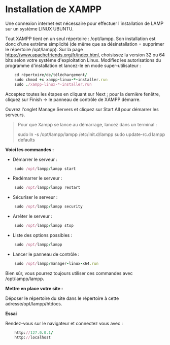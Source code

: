 # Installation de XAMPP
Une connexion internet est nécessaire pour effectuer l'installation de LAMP sur un système LINUX UBUNTU.

Tout XAMPP tient en un seul répertoire : /opt/lampp.
Son installation est donc d'une extrême simplicité (de même que sa désinstallation = supprimer le répertoire /opt/lampp).
Sur la page https://www.apachefriends.org/fr/index.html, choisissez la version 32 ou 64 bits selon votre système d'exploitation Linux.
Modifiez les autorisations du programme d'installation et lancez-le en mode super-utilisateur :

```ruby
    cd répertoire/de/téléchargement/
    sudo chmod +x xampp-linux-*-installer.run
    sudo ./xampp-linux-*-installer.run
```
Acceptez toutes les étapes en cliquant sur Next ; pour la dernière fenêtre, cliquez sur Finish → le panneau de contrôle de XAMPP démarre.

Ouvrez l'onglet Manage Servers et cliquez sur Start All pour démarrer les serveurs.

>Pour que Xampp se lance au démarrage, lancez dans un terminal :
>
>sudo ln -s /opt/lampp/lampp /etc/init.d/lampp
>sudo update-rc.d lampp defaults



**Voici les commandes :**

- Démarrer le serveur :
```ruby
    sudo /opt/lampp/lampp start
```
- Redémarrer le serveur :
```ruby
    sudo /opt/lampp/lampp restart
```
- Sécuriser le serveur :
```ruby
    sudo /opt/lampp/lampp security
```
- Arrêter le serveur :
```ruby
    sudo /opt/lampp/lampp stop
```
- Liste des options possibles :
```ruby
    sudo /opt/lampp/lampp
```
- Lancer le panneau de contrôle :
```ruby
    sudo /opt/lampp/manager-linux-x64.run
```
Bien sûr, vous pourrez toujours utiliser ces commandes avec /opt/lampp/lampp.

**Mettre en place votre site :**

Déposer le répertoire du site dans le répertoire à cette adresse/opt/lampp/htdocs.

**Essai**

Rendez-vous sur le navigateur et connectez vous avec :

```ruby
    http://127.0.0.1/
    http://localhost
```